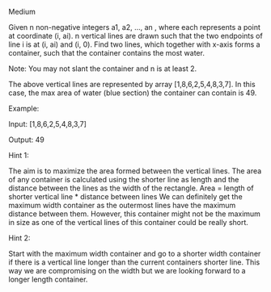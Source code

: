 Medium

Given n non-negative integers a1, a2, ..., an , where each represents a point at coordinate (i, ai). n vertical lines are drawn such that the two endpoints of line i is at (i, ai) and (i, 0). Find two lines, which together with x-axis forms a container, such that the container contains the most water.

Note: You may not slant the container and n is at least 2.

The above vertical lines are represented by array [1,8,6,2,5,4,8,3,7]. In this case, the max area of water (blue section) the container can contain is 49.

Example:

Input: [1,8,6,2,5,4,8,3,7]

Output: 49

Hint 1:

The aim is to maximize the area formed between the vertical lines. The area of any container is calculated using the shorter line as length and the distance between the lines as the width of the rectangle.
Area = length of shorter vertical line * distance between lines
We can definitely get the maximum width container as the outermost lines have the maximum distance between them. However, this container might not be the maximum in size as one of the vertical lines of this container could be really short.

Hint 2:

Start with the maximum width container and go to a shorter width container if there is a vertical line longer than the current containers shorter line. This way we are compromising on the width but we are looking forward to a longer length container.
